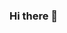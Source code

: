 ### Hi there 👋

<!--
**LukeTaylor1/LukeTaylor1** is a ✨ _special_ ✨ repository because its `README.md` (this file) appears on your GitHub profile.

Here are some ideas to get you started:

- 🔭 I’m currently working on some machine learning stuff with NACME and google as well as looking into some web development
- 🌱 I’m currently learning Pandas and Pyton
- 🤔 I’m looking for help with statistics involved with machine learning
- 📫 How to reach me: lta255@uky.edu
- 😄 Pronouns: He/him
- ⚡ Fun fact: ...
-->
